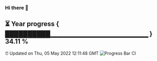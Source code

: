 ### Hi there 👋
⏳ Year progress { ██████████▁▁▁▁▁▁▁▁▁▁▁▁▁▁▁▁▁▁▁▁ } 34.11 %
---
⏰ Updated on Thu, 05 May 2022 12:11:48 GMT
![Progress Bar CI](https://github.com/Moyi321/Moyi321/workflows/Progress%20Bar%20CI/badge.svg)
